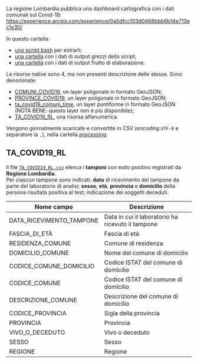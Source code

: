 La regione Lombardia pubblica una dashboard cartografica con i dati comunali sul Covid-19: https://experience.arcgis.com/experience/0a5dfcc103d0468bbb6b14e713ec1e30/

In questo cartella:

- [uno script bash](regioneLombardia.sh) per estrarli;
- [una cartella](./rawdata) con i dati di output grezzi dello script;
- [una cartella](./processing) con i dati di output frutto di elaborazione.

Le risorse native sono 4, ma non presenti descrizione delle stesse. Sono denominate:

- [COMUNI_COVID19](rawdata/COMUNI_COVID19.geojson), un layer poligonale in formato GeoJSON;
- [PROVINCE_COVID19](rawdata/PROVINCE_COVID19.geojson), un layer poligonale in formato GeoJSON;
- [ta_covid19_comuni_time](rawdata/ta_covid19_comuni_time.geojson), un layer puntiforme in formato GeoJSON (NOTA BENE: questo layer non è più disponibile);
- [TA_COVID19_RL](rawdata/TA_COVID19_RL.json), una risorsa alfanumerica.

Vengono giornalmente scaricate e convertite in CSV (*encoding* `UTF-8` e separatore la `,`), nella cartella [*processing*](./processing).


## TA_COVID19_RL

Il file [`TA_COVID19_RL.csv`](./processing/TA_COVID19_RL.csv) elenca i **tamponi** con esito positivo registrati da **Regione Lombardia**.<br>Per ciascun tampone sono indicati: **data** di ricevimento del tampone da parte del laboratorio di analisi; **sesso**, **età**, **provincia** e **domicilio** della persona risultata positiva al test; indicazione dei soggetti deceduti.

|Nome campo|Descrizione|
|---|---|
|DATA_RICEVIMENTO_TAMPONE|Data in cui il laboratorio ha ricevuto il tampone|
|FASCIA_DI_ETÀ|Fascia di età|
|RESIDENZA_COMUNE|Comune di residenza|
|DOMICILIO_COMUNE|Nome del comune di domicilio|
|CODICE_COMUNE_DOMICILIO|Codice ISTAT del comune di domicilio|
|CODICE_COMUNE|Codice ISTAT del comune di domicilio|
|DESCRIZIONE_COMUNE|Descrizione del comune di domicilio|
|CODICE_PROVINCIA|Sigla della provincia|
|PROVINCIA|Provincia|
|VIVO_O_DECEDUTO|Vivo o deceduto|
|SESSO|Sesso|
|REGIONE|Regione|
